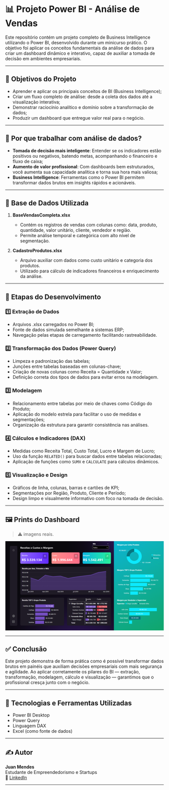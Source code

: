 # 📊 Projeto Power BI - Análise de Vendas

Este repositório contém um projeto completo de Business Intelligence utilizando o Power BI, desenvolvido durante um minicurso prático. O objetivo foi aplicar os conceitos fundamentais da análise de dados para criar um dashboard dinâmico e interativo, capaz de auxiliar a tomada de decisão em ambientes empresariais.

---

## 🚀 Objetivos do Projeto

- Aprender e aplicar os principais conceitos de BI (Business Intelligence);
- Criar um fluxo completo de análise: desde a coleta dos dados até a visualização interativa;
- Demonstrar raciocínio analítico e domínio sobre a transformação de dados;
- Produzir um dashboard que entregue valor real para o negócio.

---

## 🧠 Por que trabalhar com análise de dados?

- **Tomada de decisão mais inteligente**: Entender se os indicadores estão positivos ou negativos, batendo metas, acompanhando o financeiro e fluxo de caixa;
- **Aumento de valor profissional**: Com dashboards bem estruturados, você aumenta sua capacidade analítica e torna sua hora mais valiosa;
- **Business Intelligence**: Ferramentas como o Power BI permitem transformar dados brutos em insights rápidos e acionáveis.

---

## 📁 Base de Dados Utilizada

1. **BaseVendasCompleta.xlsx**
   - Contém os registros de vendas com colunas como: data, produto, quantidade, valor unitário, cliente, vendedor e região.
   - Permite análise temporal e categórica com alto nível de segmentação.

2. **CadastroProdutos.xlsx**
   - Arquivo auxiliar com dados como custo unitário e categoria dos produtos.
   - Utilizado para cálculo de indicadores financeiros e enriquecimento da análise.

---

## 🧱 Etapas do Desenvolvimento

### 1️⃣ Extração de Dados
- Arquivos .xlsx carregados no Power BI;
- Fonte de dados simulada semelhante a sistemas ERP;
- Navegação pelas etapas de carregamento facilitando rastreabilidade.

### 2️⃣ Transformação dos Dados (Power Query)
- Limpeza e padronização das tabelas;
- Junções entre tabelas baseadas em colunas-chave;
- Criação de novas colunas como Receita = Quantidade x Valor;
- Definição correta dos tipos de dados para evitar erros na modelagem.

### 3️⃣ Modelagem
- Relacionamento entre tabelas por meio de chaves como Código do Produto;
- Aplicação do modelo estrela para facilitar o uso de medidas e segmentações;
- Organização da estrutura para garantir consistência nas análises.

### 4️⃣ Cálculos e Indicadores (DAX)
- Medidas como Receita Total, Custo Total, Lucro e Margem de Lucro;
- Uso da função `RELATED()` para buscar dados entre tabelas relacionadas;
- Aplicação de funções como `SUMX` e `CALCULATE` para cálculos dinâmicos.

### 5️⃣ Visualização e Design
- Gráficos de linha, colunas, barras e cartões de KPI;
- Segmentações por Região, Produto, Cliente e Período;
- Design limpo e visualmente informativo com foco na tomada de decisão.

---

## 🖼️ Prints do Dashboard

> ⚠️  imagens reais.

![Dashboard Geral](Xperiun.png)


---

## ✅ Conclusão

Este projeto demonstra de forma prática como é possível transformar dados brutos em painéis que auxiliam decisões empresariais com mais segurança e agilidade. Ao aplicar corretamente os pilares do BI — extração, transformação, modelagem, cálculo e visualização — garantimos que o profissional cresça junto com o negócio.

---

## 🧠 Tecnologias e Ferramentas Utilizadas

- Power BI Desktop
- Power Query
- Linguagem DAX
- Excel (como fonte de dados)

---

## ✍️ Autor

**Juan Mendes**  
Estudante de Empreendedorismo e Startups  
🔗 [LinkedIn](https://www.linkedin.com/in/juan-mendes-739084273)


---

